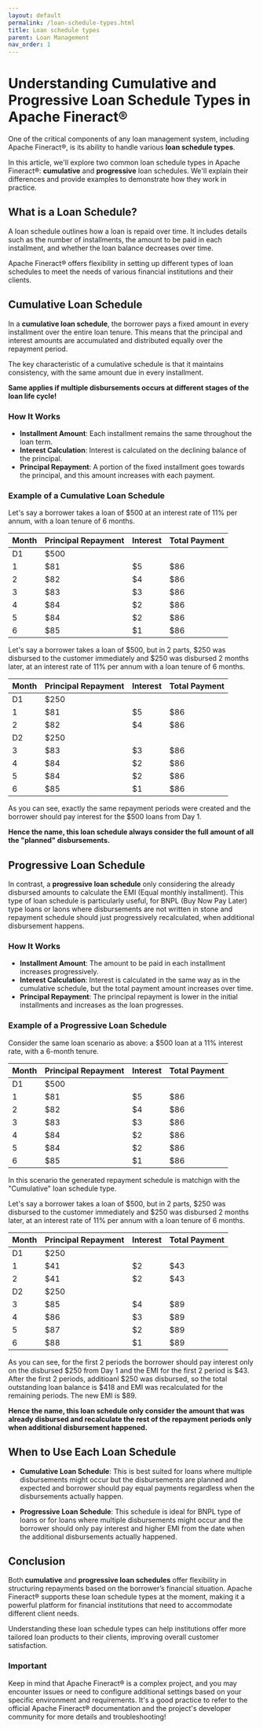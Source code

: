 ```yaml
---
layout: default
permalink: /loan-schedule-types.html
title: Loan schedule types
parent: Loan Management
nav_order: 1
---
```


# Understanding Cumulative and Progressive Loan Schedule Types in Apache Fineract®

One of the critical components of any loan management system, including Apache Fineract®, is its ability to handle various **loan schedule types**. 

In this article, we'll explore two common loan schedule types in Apache Fineract®: **cumulative** and **progressive** loan schedules. We'll explain their differences and provide examples to demonstrate how they work in practice.

## What is a Loan Schedule?

A loan schedule outlines how a loan is repaid over time. It includes details such as the number of installments, the amount to be paid in each installment, and whether the loan balance decreases over time. 

Apache Fineract® offers flexibility in setting up different types of loan schedules to meet the needs of various financial institutions and their clients.

## Cumulative Loan Schedule

In a **cumulative loan schedule**, the borrower pays a fixed amount in every installment over the entire loan tenure. This means that the principal and interest amounts are accumulated and distributed equally over the repayment period. 

The key characteristic of a cumulative schedule is that it maintains consistency, with the same amount due in every installment. 

**Same applies if multiple disbursements occurs at different stages of the loan life cycle!**

### How It Works

- **Installment Amount**: Each installment remains the same throughout the loan term.
- **Interest Calculation**: Interest is calculated on the declining balance of the principal.
- **Principal Repayment**: A portion of the fixed installment goes towards the principal, and this amount increases with each payment.

### Example of a Cumulative Loan Schedule

Let's say a borrower takes a loan of $500 at an interest rate of 11% per annum, with a loan tenure of 6 months.

| Month | Principal Repayment | Interest | Total Payment |
|-------|---------------------|----------|---------------|
| D1    | $500                |          |               |
| 1     | $81                 | $5       | $86           |
| 2     | $82                 | $4       | $86           |
| 3     | $83                 | $3       | $86           |
| 4     | $84                 | $2       | $86           |
| 5     | $84                 | $2       | $86           |
| 6     | $85                 | $1       | $86           |

Let's say a borrower takes a loan of $500, but in 2 parts, $250 was disbursed to the customer immediately and $250 was disbursed 2 months later, at an interest rate of 11% per annum with a loan tenure of 6 months.

| Month | Principal Repayment | Interest | Total Payment |
|-------|---------------------|----------|---------------|
| D1    | $250                |          |               |
| 1     | $81                 | $5       | $86           |
| 2     | $82                 | $4       | $86           |
| D2    | $250                |          |               |
| 3     | $83                 | $3       | $86           |
| 4     | $84                 | $2       | $86           |
| 5     | $84                 | $2       | $86           |
| 6     | $85                 | $1       | $86           |

As you can see, exactly the same repayment periods were created and the borrower should pay interest for the $500 loans from Day 1.

**Hence the name, this loan schedule always consider the full amount of all the "planned" disbursements.**

## Progressive Loan Schedule

In contrast, a **progressive loan schedule** only considering the already disbursed amounts to calculate the EMI (Equal monthly installment). This type of loan schedule is particularly useful, for BNPL (Buy Now Pay Later) type loans or laons where disbursements are not written in stone and repayment schedule should just progressively recalculated, when additional disbursement happens.

### How It Works

- **Installment Amount**: The amount to be paid in each installment increases progressively.
- **Interest Calculation**: Interest is calculated in the same way as in the cumulative schedule, but the total payment amount increases over time.
- **Principal Repayment**: The principal repayment is lower in the initial installments and increases as the loan progresses.

### Example of a Progressive Loan Schedule

Consider the same loan scenario as above: a $500 loan at a 11% interest rate, with a 6-month tenure.

| Month | Principal Repayment | Interest | Total Payment |
|-------|---------------------|----------|---------------|
| D1    | $500                |          |               |
| 1     | $81                 | $5       | $86           |
| 2     | $82                 | $4       | $86           |
| 3     | $83                 | $3       | $86           |
| 4     | $84                 | $2       | $86           |
| 5     | $84                 | $2       | $86           |
| 6     | $85                 | $1       | $86           |

In this scenario the generated repayment schedule is matchign with the "Cumulative" loan schedule type.

Let's say a borrower takes a loan of $500, but in 2 parts, $250 was disbursed to the customer immediately and $250 was disbursed 2 months later, at an interest rate of 11% per annum with a loan tenure of 6 months.

| Month | Principal Repayment | Interest | Total Payment |
|-------|---------------------|----------|---------------|
| D1    | $250                |          |               |
| 1     | $41                 | $2       | $43           |
| 2     | $41                 | $2       | $43           |
| D2    | $250                |          |               |
| 3     | $85                 | $4       | $89           |
| 4     | $86                 | $3       | $89           |
| 5     | $87                 | $2       | $89           |
| 6     | $88                 | $1       | $89           |

As you can see, for the first 2 periods the borrower should pay interest only on the disbursed $250 from Day 1 and the EMI for the first 2 period is $43.
After the first 2 periods, additioanl $250 was disbursed, so the total outstanding loan balance is $418 and EMI was recalculated for the remaining periods. The new EMI is $89.

**Hence the name, this loan schedule only consider the amount that was already disbursed and recalculate the rest of the repayment periods only when additional disbursement happened.**

## When to Use Each Loan Schedule

- **Cumulative Loan Schedule**: This is best suited for loans where multiple disbursements might occur but the disbursements are planned and expected and borrower should pay equal payments regardless when the disbursements actually happen.
  
- **Progressive Loan Schedule**: This schedule is ideal for BNPL type of loans or for loans where multiple disbursements might occur and the borrower should only pay interest and higher EMI from the date when the additional disbursements actually happened.

## Conclusion

Both **cumulative** and **progressive loan schedules** offer flexibility in structuring repayments based on the borrower’s financial situation. Apache Fineract® supports these loan schedule types at the moment, making it a powerful platform for financial institutions that need to accommodate different client needs. 

Understanding these loan schedule types can help institutions offer more tailored loan products to their clients, improving overall customer satisfaction.

### Important
Keep in mind that Apache Fineract® is a complex project, and you may encounter issues or need to configure additional settings based on your specific environment and requirements. It's a good practice to refer to the official Apache Fineract® documentation and the project's developer community for more details and troubleshooting!

